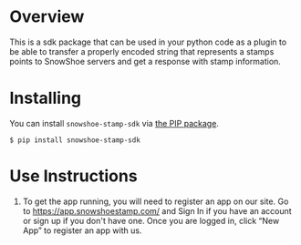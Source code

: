 # Overview
This is a sdk package that can be used in your python code as a plugin to be able to transfer a properly encoded string that represents a stamps points to SnowShoe servers and get a response with stamp information.

# Installing

You can install `snowshoe-stamp-sdk` via [the PIP package](https://pypi.org/project/snowshoe-stamp-sdk/). 

    $ pip install snowshoe-stamp-sdk

# Use Instructions

1. To get the app running, you will need to register an app on our site. Go to https://app.snowshoestamp.com/ and Sign In if you have an account or sign up if you don't have one. Once you are logged in, click “New App” to register an app with us. 




